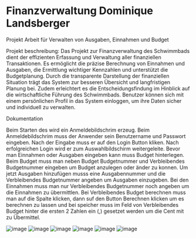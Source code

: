 # Finanzverwaltung Dominique Landsberger
Projekt Arbeit  für Verwalten von Ausgaben, Einnahmen und Budget

Projekt beschreibung:
Das Projekt zur Finanzverwaltung des Schwimmbads dient der effizienten Erfassung und Verwaltung aller finanziellen Transaktionen. Es ermöglicht die präzise Berechnung von Einnahmen und Ausgaben, die Ermittlung wichtiger Kennzahlen und unterstützt die Budgetplanung. Durch die transparente Darstellung der finanziellen Situation trägt das System zur besseren Übersicht und langfristigen Planung bei. Zudem erleichtert es die Entscheidungsfindung im Hinblick auf die wirtschaftliche Führung des Schwimmbads. Benutzer können sich mit einem persönlichen Profil in das System einloggen, um ihre Daten sicher und individuell zu verwalten.

Dokumentation

Beim Starten des wird ein Anmeldebildschrim erzeug. Beim Anmeldebildschrim muss der Anwender sein Benutzername und Passwort eingeben. 
Nach der Eingabe muss er auf den Login Button kliken. Nach erfolgreichen Login wird er zum Auswahlbildschirm weitergeleite.
Bevor man Einnahmen oder Ausgaben eingeben kann muss Budget hinterlegen.
Beim Budget muss man neben Budget Budgetnummer und Verbleibendes Budgetnummer eingeben um Budget anzulegen oder änder zu konnen.
Um jetzt Ausgaben hinzufügen musss eine Ausgabennummer und die Verbleibendes Budgetnummer angeben um Ausgaben einzugeben.
Bei den Einnahmen muss man nur Verbleibendes Budgetnummer noch angeben um die Einnahmen zu übermittlen.
Bei Verbleibendes Budget berechnen muss man auf die Spalte klicken, dann suf den Button Berechnen klicken um es berechnen zu lassen
und bei speicher muss im Feld von Verbleibendes Budget hinter die ersten 2 Zahlen ein (,) gesetzet werden um die Cent mit zu Übermittel.


![image](https://github.com/user-attachments/assets/8ffcd3ae-ba38-4fa3-be4e-a3b699716e3b)
![image](https://github.com/user-attachments/assets/185c2d79-b03b-461a-ae24-6728efa1cc3c)
![image](https://github.com/user-attachments/assets/e6fa70c5-74a3-4b1c-8b88-c5b975d4a22d)
![image](https://github.com/user-attachments/assets/309dd061-09d7-43f0-bb04-f9e07aaca7cb)
![image](https://github.com/user-attachments/assets/9800b150-05a8-4646-a064-8aced828fd05)
![image](https://github.com/user-attachments/assets/b3ed2745-4e88-4390-aeae-2d3cc3341e86)
